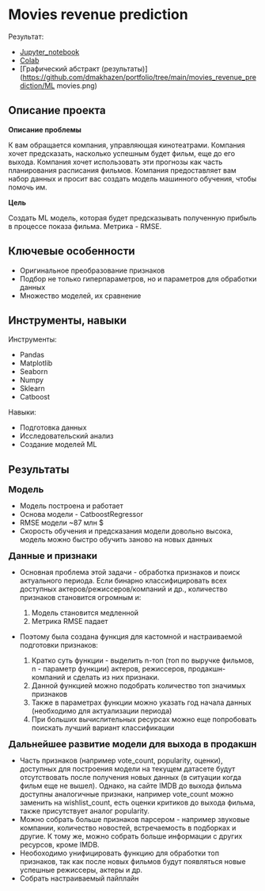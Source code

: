 # Movies revenue prediction

Результат:
- [Jupyter_notebook](https://github.com/dmakhazen/portfolio/tree/main/movies_revenue_prediction/movies_revenue_prediction.ipynb)
- [Colab](https://colab.research.google.com/drive/1IK7JxBWnqFWykG2_5swYKwAf6pioSXK2?usp=sharing)
- [Графический абстракт (результаты)](https://github.com/dmakhazen/portfolio/tree/main/movies_revenue_prediction/ML movies.png)

## Описание проекта

**Описание проблемы**
   
К вам обращается компания, управляющая кинотеатрами. Компания хочет предсказать, насколько успешным будет фильм, еще до его выхода. Компания хочет использовать эти прогнозы как часть планирования расписания фильмов. Компания предоставляет вам набор данных и просит вас создать модель машинного обучения, чтобы помочь им.

**Цель**

Создать ML модель, которая будет предсказывать полученную прибыль в процессе показа фильма. Метрика - RMSE. 

## Ключевые особенности
- Оригинальное преобразование признаков
- Подбор не только гиперпараметров, но и параметров для обработки данных
- Множество моделей, их сравнение

## Инструменты, навыки

Инструменты:
- Pandas
- Matplotlib
- Seaborn
- Numpy
- Sklearn
- Catboost

Навыки:
- Подготовка данных
- Исследовательский анализ
- Создание моделей ML

## Результаты
<font size=4>**Модель**</font>

- Модель построена и работает
- Основа модели - CatboostRegressor
- RMSE модели ~87 млн $
- Скорость обучения и предсказания модели довольно высока, модель можно быстро обучить заново на новых данных

<font size=4>**Данные и признаки**</font>

- Основная проблема этой задачи - обработка признаков и поиск актуального периода. Если бинарно классифицировать всех доступных актеров/режиссеров/компаний и др., количество признаков становится огромным и:
   1. Модель становится медленной
   2. Метрика RMSE падает

- Поэтому была создана функция для кастомной и настраиваемой подготовки признаков:
  1. Кратко суть функции - выделить n-топ (топ по выручке фильмов, n - параметр функции) актеров, режиссеров, продакшн-компаний и сделать из них признаки.
  2. Данной функцией можно подобрать количество топ значимых признаков
  3. Также в параметрах функции можно указать год начала данных (необходимо для актуализации периода)
  4. При больших вычислительных ресурсах можно еще попробовать поискать лучший вариант классификации

<font size=4>**Дальнейшее развитие модели для выхода в продакшн**</font>

- Часть признаков (например vote_count, popularity, оценки), доступных для построения модели на текущем датасете будут отсутствовать после получения новых данных (в ситуации когда фильм еще не вышел). Однако, на сайте IMDB до выхода фильма доступны аналогичные признаки, например vote_count можно заменить на wishlist_count, есть оценки критиков до выхода фильма, также присутствует аналог popularity.
- Можно собрать больше признаков парсером - например звуковые компании, количество новостей, встречаемость в подборках и другие. К тому же, можно собрать больше информации с других ресурсов, кроме IMDB.
- Необоходимо унифицировать функцию для обработки топ признаков, так как после новых фильмов будут появляться новые успешные режиссеры, актеры и др.
- Собрать настраиваемый пайплайн